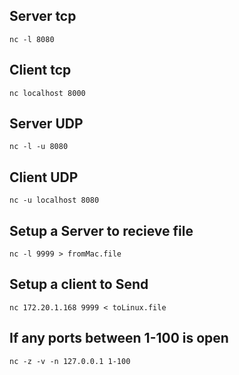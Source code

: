## Server tcp
`nc -l 8080`

## Client tcp
`nc localhost 8000`

## Server UDP
`nc -l -u 8080`

## Client UDP
`nc -u localhost 8080`

## Setup a Server to recieve file
`nc -l 9999 > fromMac.file`

## Setup a client to Send
`nc 172.20.1.168 9999 < toLinux.file`

## If any ports between 1-100 is open
`nc -z -v -n 127.0.0.1 1-100`
